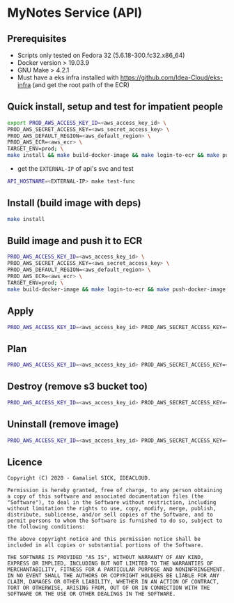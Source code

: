 # MyNotes Service (API)

## Prerequisites
* Scripts only tested on Fedora 32 (5.6.18-300.fc32.x86_64)
* Docker version > 19.03.9
* GNU Make > 4.2.1
* Must have a eks infra installed with https://github.com/Idea-Cloud/eks-infra (and get the root path of the ECR)

## Quick install, setup and test for impatient people
```bash
export PROD_AWS_ACCESS_KEY_ID=<aws_access_key_id> \
PROD_AWS_SECRET_ACCESS_KEY=<aws_secret_access_key> \
PROD_AWS_DEFAULT_REGION=<aws_default_region> \
PROD_AWS_ECR=<aws_ecr> \
TARGET_ENV=prod; \
make install && make build-docker-image && make login-to-ecr && make push-docker-image && AUTO_APPROVE=1 make apply
```
* get the `EXTERNAL-IP` of api's svc and test
```bash
API_HOSTNAME=<EXTERNAL-IP> make test-func
```

## Install (build image with deps)
```bash
make install
```

## Build image and push it to ECR
```bash
PROD_AWS_ACCESS_KEY_ID=<aws_access_key_id> \
PROD_AWS_SECRET_ACCESS_KEY=<aws_secret_access_key> \
PROD_AWS_DEFAULT_REGION=<aws_default_region> \
PROD_AWS_ECR=<aws_ecr> \
TARGET_ENV=prod; \
make build-docker-image && make login-to-ecr && make push-docker-image
```

## Apply
```bash
PROD_AWS_ACCESS_KEY_ID=<aws_access_key_id> PROD_AWS_SECRET_ACCESS_KEY=<aws_secret_access_key> PROD_AWS_DEFAULT_REGION=<aws_default_region> TARGET_ENV=prod make apply
```

## Plan
```bash
PROD_AWS_ACCESS_KEY_ID=<aws_access_key_id> PROD_AWS_SECRET_ACCESS_KEY=<aws_secret_access_key> PROD_AWS_DEFAULT_REGION=<aws_default_region> TARGET_ENV=prod make plan
```

## Destroy (remove s3 bucket too)
```bash
PROD_AWS_ACCESS_KEY_ID=<aws_access_key_id> PROD_AWS_SECRET_ACCESS_KEY=<aws_secret_access_key> PROD_AWS_DEFAULT_REGION=<aws_default_region> TARGET_ENV=prod make destroy
```

## Uninstall (remove image)
```bash
PROD_AWS_ACCESS_KEY_ID=<aws_access_key_id> PROD_AWS_SECRET_ACCESS_KEY=<aws_secret_access_key> PROD_AWS_DEFAULT_REGION=<aws_default_region> TARGET_ENV=prod make uninstall
```

## Licence

```text
Copyright (C) 2020 - Gamaliel SICK, IDEACLOUD.

Permission is hereby granted, free of charge, to any person obtaining a copy of this software and associated documentation files (the "Software"), to deal in the Software without restriction, including without limitation the rights to use, copy, modify, merge, publish, distribute, sublicense, and/or sell copies of the Software, and to permit persons to whom the Software is furnished to do so, subject to the following conditions:

The above copyright notice and this permission notice shall be included in all copies or substantial portions of the Software.

THE SOFTWARE IS PROVIDED "AS IS", WITHOUT WARRANTY OF ANY KIND, EXPRESS OR IMPLIED, INCLUDING BUT NOT LIMITED TO THE WARRANTIES OF MERCHANTABILITY, FITNESS FOR A PARTICULAR PURPOSE AND NONINFRINGEMENT. IN NO EVENT SHALL THE AUTHORS OR COPYRIGHT HOLDERS BE LIABLE FOR ANY CLAIM, DAMAGES OR OTHER LIABILITY, WHETHER IN AN ACTION OF CONTRACT, TORT OR OTHERWISE, ARISING FROM, OUT OF OR IN CONNECTION WITH THE SOFTWARE OR THE USE OR OTHER DEALINGS IN THE SOFTWARE.
```
